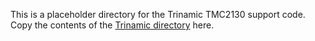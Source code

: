 This is a placeholder directory for the Trinamic TMC2130 support code.
Copy the contents of the [Trinamic directory](https://github.com/terjeio/grblHAL/tree/master/drivers/Trinamic%20TMC2130) here.
